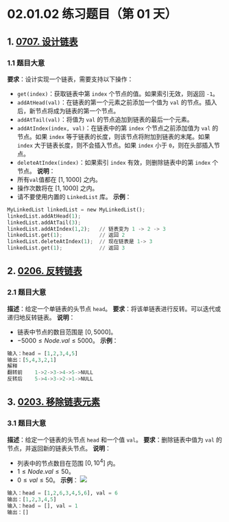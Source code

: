 # 02.01.02 练习题目（第 01 天）
## 1. [0707. 设计链表](https://leetcode.cn/problems/design-linked-list/)
### 1.1 题目大意
**要求**：设计实现一个链表，需要支持以下操作：
- `get(index)`：获取链表中第 `index` 个节点的值。如果索引无效，则返回 `-1`。
- `addAtHead(val)`：在链表的第一个元素之前添加一个值为 `val` 的节点。插入后，新节点将成为链表的第一个节点。
- `addAtTail(val)`：将值为 `val` 的节点追加到链表的最后一个元素。
- `addAtIndex(index, val)`：在链表中的第 `index` 个节点之前添加值为 `val`  的节点。如果 `index` 等于链表的长度，则该节点将附加到链表的末尾。如果 `index` 大于链表长度，则不会插入节点。如果 `index` 小于 `0`，则在头部插入节点。
- `deleteAtIndex(index)`：如果索引 `index` 有效，则删除链表中的第 `index` 个节点。
**说明**：
- 所有`val`值都在 $[1, 1000]$ 之内。
- 操作次数将在 $[1, 1000]$ 之内。
- 请不要使用内置的 `LinkedList` 库。
**示例**：
```python
MyLinkedList linkedList = new MyLinkedList();
linkedList.addAtHead(1);
linkedList.addAtTail(3);
linkedList.addAtIndex(1,2);   // 链表变为 1 -> 2 -> 3
linkedList.get(1);            // 返回 2
linkedList.deleteAtIndex(1);  // 现在链表是 1-> 3
linkedList.get(1);            // 返回 3
```
## 2. [0206. 反转链表](https://leetcode.cn/problems/reverse-linked-list/)
### 2.1 题目大意
**描述**：给定一个单链表的头节点 `head`。
**要求**：将该单链表进行反转。可以迭代或递归地反转链表。
**说明**：
- 链表中节点的数目范围是 $[0, 5000]$。
- $-5000 \le Node.val \le 5000$。
**示例**：
```python
输入：head = [1,2,3,4,5]
输出：[5,4,3,2,1]
解释
翻转前    1->2->3->4->5->NULL
反转后    5->4->3->2->1->NULL
```
## 3. [0203. 移除链表元素](https://leetcode.cn/problems/remove-linked-list-elements/)
### 3.1 题目大意
**描述**：给定一个链表的头节点 `head` 和一个值 `val`。
**要求**：删除链表中值为 `val` 的节点，并返回新的链表头节点。
**说明**：
- 列表中的节点数目在范围 $[0, 10^4]$ 内。
- $1 \le Node.val \le 50$。
- $0 \le val \le 50$。
**示例**：
![](https://assets.leetcode.com/uploads/2021/03/06/removelinked-list.jpg)
```python
输入：head = [1,2,6,3,4,5,6], val = 6
输出：[1,2,3,4,5]
输入：head = [], val = 1
输出：[]
```